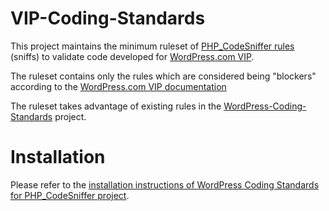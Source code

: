 # VIP-Coding-Standards
This project maintains the minimum ruleset of [PHP_CodeSniffer rules](https://github.com/squizlabs/PHP_CodeSniffer) (sniffs) to validate code developed for [WordPress.com VIP](https://vip.wordpress.com/).

The ruleset contains only the rules which are considered being "blockers" according to the [WordPress.com VIP documentation](https://vip.wordpress.com/documentation/vip/code-review-what-we-look-for/)

The ruleset takes advantage of existing rules in the [WordPress-Coding-Standards](https://github.com/WordPress-Coding-Standards/WordPress-Coding-Standards) project.

# Installation

Please refer to the [installation instructions of WordPress Coding Standards for PHP_CodeSniffer project](https://github.com/WordPress-Coding-Standards/WordPress-Coding-Standards#installation).

